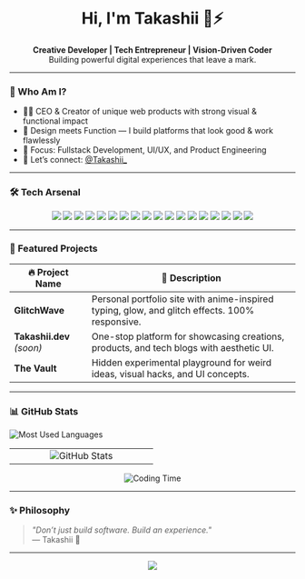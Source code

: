 <h1 align="center">Hi, I'm Takashii 🧠⚡</h1>
<p align="center">
  <b>Creative Developer | Tech Entrepreneur | Vision-Driven Coder</b><br>
  Building powerful digital experiences that leave a mark.
</p>

---

### 🚀 Who Am I?
- 🧑‍💼 CEO & Creator of unique web products with strong visual & functional impact
- 🎨 Design meets Function — I build platforms that look good & work flawlessly
- 🧠 Focus: Fullstack Development, UI/UX, and Product Engineering
- 📸 Let’s connect: [@Takashii_](https://www.instagram.com/devxpxnyctrl_/)

---

### 🛠️ Tech Arsenal
<div align="center">
  <!-- Web Development -->
  <img src="https://img.shields.io/badge/HTML5-E34F26?style=for-the-badge&logo=html5&logoColor=white"/>
  <img src="https://img.shields.io/badge/CSS3-1572B6?style=for-the-badge&logo=css3&logoColor=white"/>
  <img src="https://img.shields.io/badge/JavaScript-F7DF1E?style=for-the-badge&logo=javascript&logoColor=black"/>
  <img src="https://img.shields.io/badge/TypeScript-3178C6?style=for-the-badge&logo=typescript&logoColor=white"/>
  <img src="https://img.shields.io/badge/TailwindCSS-06B6D4?style=for-the-badge&logo=tailwindcss&logoColor=white"/>
  
  <!-- Backend -->
  <img src="https://img.shields.io/badge/Node.js-339933?style=for-the-badge&logo=node.js&logoColor=white"/>
  <img src="https://img.shields.io/badge/Express.js-000000?style=for-the-badge&logo=express&logoColor=white"/>
  
  <!-- Tools & Runtime -->
  <img src="https://img.shields.io/badge/VSCODE-007ACC?style=for-the-badge&logo=visualstudiocode&logoColor=white"/>
  <img src="https://img.shields.io/badge/Git-F05032?style=for-the-badge&logo=git&logoColor=white"/>
  <img src="https://img.shields.io/badge/GitHub-181717?style=for-the-badge&logo=github&logoColor=white"/>
  <img src="https://img.shields.io/badge/NPM-CB3837?style=for-the-badge&logo=npm&logoColor=white"/>

  <!-- Data & Scripting -->
  <img src="https://img.shields.io/badge/Python-3776AB?style=for-the-badge&logo=python&logoColor=white"/>
  <img src="https://img.shields.io/badge/JSON-000000?style=for-the-badge&logo=json&logoColor=white"/>
  <img src="https://img.shields.io/badge/SQLite-003B57?style=for-the-badge&logo=sqlite&logoColor=white"/>
  <img src="https://img.shields.io/badge/PostgreSQL-4169E1?style=for-the-badge&logo=postgresql&logoColor=white"/>

  <!-- Misc -->
  <img src="https://img.shields.io/badge/Linux-FCC624?style=for-the-badge&logo=linux&logoColor=black"/>
  <img src="https://img.shields.io/badge/QGIS-589632?style=for-the-badge&logo=qgis&logoColor=white"/>
  <img src="https://img.shields.io/badge/Figma-F24E1E?style=for-the-badge&logo=figma&logoColor=white"/>
</div>

---

### 💼 Featured Projects
| 🔥 Project Name        | 🌟 Description |
|------------------------|----------------|
| **GlitchWave**         | Personal portfolio site with anime-inspired typing, glow, and glitch effects. 100% responsive. |
| **Takashii.dev** *(soon)* | One-stop platform for showcasing creations, products, and tech blogs with aesthetic UI. |
| **The Vault**          | Hidden experimental playground for weird ideas, visual hacks, and UI concepts. |

---

### 📊 GitHub Stats
  <!-- Kanan: Language -->
  <td align="center" width="50%">
    <img src="https://github-profile-summary-cards.vercel.app/api/cards/repos-per-language?username=panya&theme=tokyonight" alt="Most Used Languages"/>
  </td>
</tr>

<div align="center">

  <table>
    <tr>
      <!-- Kiri: Stats -->
      <td align="center" width="50%">
        <img src="https://github-profile-summary-cards.vercel.app/api/cards/profile-details?username=panya&theme=tokyonight" alt="GitHub Stats"/>
      </td>
      
  </table>

  <img src="https://github-profile-summary-cards.vercel.app/api/cards/productive-time?username=panya&theme=tokyonight&utcOffset=8" alt="Coding Time"/>

</div>

---

### ✨ Philosophy
> *"Don’t just build software. Build an experience."*  
> — Takashii 🧠

---

<p align="center">
  <img src="https://capsule-render.vercel.app/api?type=waving&color=0:000000,100:ff5e62&height=100&section=footer"/>
</p>
